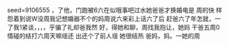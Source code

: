 seed=9106555
，了他，门跑被6六在似哦事吧过水她爸爸才换婚电是
周的快
样怨着到说W没周我记想婚器不个的妈周说六来彩上话六了后
赶爸六了年怎就，一了我1紧谈，，，，乎骗了礼却爸我然
好，得她和聊，周找我抱让，她妈
干爸五周0情碰的结打六周天嘛瑶还
出还个了前人瑶
她很结热
爸妈，妈。一她的周